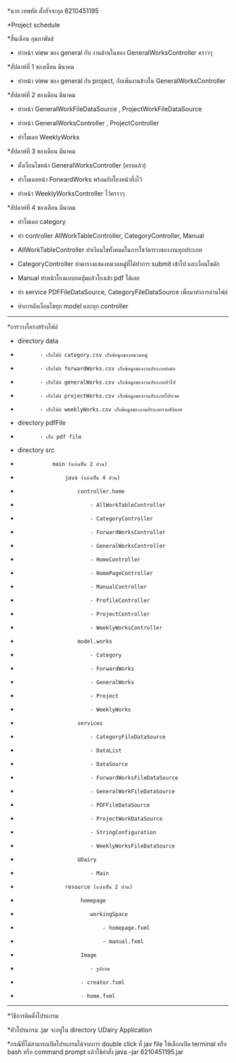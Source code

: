 *นาย เทพทัต ตั้งสัจจะกุล 6210451195

*Project schedule

*สิ้นเดือน กุมภาพันธ์

*    ทำหน้า view ของ general กับ งานด้านในของ GeneralWorksController คราวๆ

*สัปดาห์ที่ 1 ของเดือน มีนาคม

*    ทำหน้า view ของ general กับ project, กับเพิ่มงานข้างใน GeneralWorksController

*สัปดาห์ที่ 2 ของเดือน มีนาคม

*    ทำหน้า GeneralWorkFileDataSource , ProjectWorkFileDataSource 
     
*    ทำหน้า GeneralWorksController , ProjectController
     
*    ทำโมเดล WeeklyWorks

*สัปดาห์ที่ 3 ของเดือน มีนาคม

*    ตั้งเงื่อนไขหน้า GeneralWorksController (ครบแล้ว)
     
*    ทำโมเดลหน้า ForwardWorks พร้อมกับโยงหน้าทิ้งไว้
     
*    ทำหน้า WeeklyWorksController ไว้คราวๆ

*สัปดาห์ที่ 4 ของเดือน มีนาคม

*    ทำโมเดล category
     
*    ทำ controller AllWorkTableController, CategoryController, Manual
     
*    AllWorkTableController ทำเงือนไขทั้งหมดในการโชว์ตารางของงานทุกประเภท
     
*    CategoryController ทำตารางแสดงหมวดหมู่ที่ได้ทำการ submit เข้าไป และเงื่อนไขดัก
     
*    Manual ทำหน้าโยงแบบกดปุ่มแล้วโยงเข้า pdf ได้เลย
     
*    ทำ service PDFFileDataSource, CategoryFileDataSource เพื่อมาทำการอ่านไฟล์
     
*    ทำการดักเงื่อนไขทุก model และทุก controller


---------------------------------------------------------------------------------------------

*การวางโครงสร้างไฟล์

*    directory data
     
*            - เก็บไฟล์ category.csv เก็บข้อมูลของหมวดหมู่
  
*            - เก็บไฟล์ forwardWorks.csv เก็บข้อมูลของงานประเภทส่งต่อ
  
*            - เก็บไฟล์ generalWorks.csv เก็บข้อมูลของงานประเภททั่วไป
  
*            - เก็บไฟล์ projectWorks.csv เก็บข้อมูลของงานประเภทโปรเจค
  
*            - เก็บไฟล์ weeklyWorks.csv เก็บข้อมูลของงานประเภทรายสัปดาห์
  
*    directory pdfFile
     
*            - เก็บ pdf file
  
*    directory src
     
*                main (แบ่งเป็น 2 ส่วน)
  
*                    java (แบ่งเป็น 4 ส่วน)
  
*                        controller.home
  
*                            - AllWorkTableController
  
*                            - CategoryController
  
*                            - ForwardWorksController  
  
*                            - GeneralWorksController
  
*                            - HomeController
  
*                            - HomePageController
  
*                            - ManualController
  
*                            - ProfileController
  
*                            - ProjectController
  
*                            - WeeklyWorksController
  
*                        model.works
  
*                            - Category
  
*                            - ForwardWorks
  
*                            - GeneralWorks
  
*                            - Project
  
*                            - WeeklyWorks
  
*                        services
  
*                            - CategoryFileDataSource
  
*                            - DataList
  
*                            - DataSource
  
*                            - ForwardWorksFileDataSource
  
*                            - GeneralWorkFileDataSource
  
*                            - PDFFileDataSource
  
*                            - ProjectWorkDataSource
  
*                            - StringConfiguration
  
*                            - WeeklyWorksFileDataSource
  
*                        UDairy
  
*                            - Main
  
*                    resource (แบ่งเป็น 2 ส่วน)
  
*                         homepage  
  
*                            workingSpace
  
*                                - homepage.fxml
  
*                                - manual.fxml
  
*                         Image
  
*                            - รูปภาพ
  
*                         - creator.fxml
  
*                         - home.fxml

--------------------------------------------------------------------------------

*วิธีการติดตั้งโปรแกรม

*ตัวโปรแกรม .jar จะอยู่ใน directory UDairy Application

*กรณีที่ไม่สามารถเปิดโปรแกรมได้จากการ double click ที่ jav file ให้เลือกเปิด terminal หรือ bash หรือ command prompt แล้วใช้คำสั่ง java -jar 6210451195.jar
